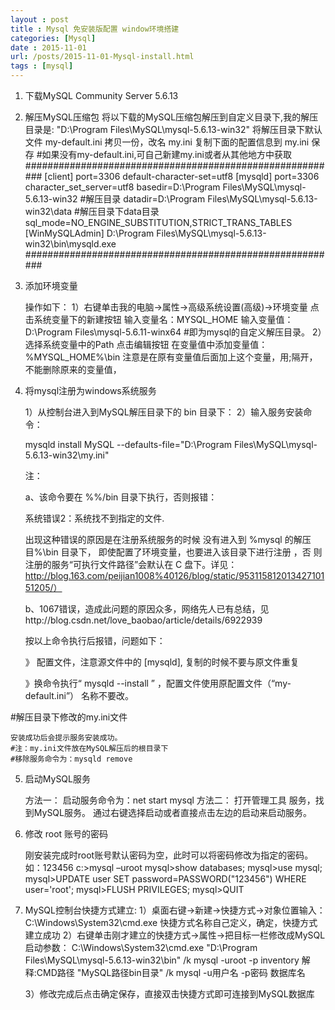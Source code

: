```yaml
---
layout : post
title : Mysql 免安装版配置 window环境搭建
categories: [Mysql] 
date : 2015-11-01
url: /posts/2015-11-01-Mysql-install.html 
tags : [mysql]
---
```



1. 下载MySQL Community Server 5.6.13

2. 解压MySQL压缩包
    将以下载的MySQL压缩包解压到自定义目录下,我的解压目录是:
    "D:\Program Files\MySQL\mysql-5.6.13-win32"
    将解压目录下默认文件 my-default.ini 拷贝一份，改名 my.ini
    复制下面的配置信息到 my.ini 保存
    #如果没有my-default.ini,可自己新建my.ini或者从其他地方中获取
#########################################################
    [client]
    port=3306
    default-character-set=utf8
    [mysqld]
    port=3306
    character_set_server=utf8
    basedir=D:\Program Files\MySQL\mysql-5.6.13-win32
    #解压目录
    datadir=D:\Program Files\MySQL\mysql-5.6.13-win32\data
    #解压目录下data目录
    sql_mode=NO_ENGINE_SUBSTITUTION,STRICT_TRANS_TABLES
    [WinMySQLAdmin]
    D:\Program Files\MySQL\mysql-5.6.13-win32\bin\mysqld.exe
#########################################################
<!-- more -->


3. 添加环境变量

    操作如下：
    1）右键单击我的电脑->属性->高级系统设置(高级)->环境变量
      点击系统变量下的新建按钮
      输入变量名：MYSQL_HOME
      输入变量值：D:\Program Files\mysql-5.6.11-winx64
      #即为mysql的自定义解压目录。
    2）选择系统变量中的Path
      点击编辑按钮
      在变量值中添加变量值：%MYSQL_HOME%\bin
      注意是在原有变量值后面加上这个变量，用;隔开，不能删除原来的变量值，



4. 将mysql注册为windows系统服务

    1）从控制台进入到MySQL解压目录下的 bin 目录下：
    2）输入服务安装命令：

    mysqld install MySQL --defaults-file="D:\Program Files\MySQL\mysql-5.6.13-win32\my.ini"

   注：

   a、该命令要在 %%/bin 目录下执行，否则报错：

     系统错误2：系统找不到指定的文件.

    出现这种错误的原因是在注册系统服务的时候 没有进入到 %mysql 的解压目%\bin 目录下， 即使配置了环境变量，也要进入该目录下进行注册 ，否     则注册的服务“可执行文件路径”会默认在 C 盘下。详见：http://blog.163.com/peijian1008%40126/blog/static/95311581201342710151205/）

    b、1067错误，造成此问题的原因众多，网络先人已有总结，见http://blog.csdn.net/love_baobao/article/details/6922939

   按以上命令执行后报错，问题如下：

    》 配置文件，注意源文件中的   [mysqld], 复制的时候不要与原文件重复

    》换命令执行“ mysqld --install  ” ，配置文件使用原配置文件（“my-default.ini”） 名称不要改。

  #解压目录下修改的my.ini文件

    安装成功后会提示服务安装成功。
    #注：my.ini文件放在MySQL解压后的根目录下
    #移除服务命令为：mysqld remove



5. 启动MySQL服务

    方法一：
        启动服务命令为：net start mysql
    方法二：
        打开管理工具 服务，找到MySQL服务。
        通过右键选择启动或者直接点击左边的启动来启动服务。



6. 修改 root 账号的密码

    刚安装完成时root账号默认密码为空，此时可以将密码修改为指定的密码。如：123456
    c:>mysql –uroot
    mysql>show databases;
    mysql>use mysql;
    mysql>UPDATE user SET password=PASSWORD("123456") WHERE user='root';
    mysql>FLUSH PRIVILEGES;
    mysql>QUIT

7. MySQL控制台快捷方式建立:
    1）桌面右键->新建->快捷方式->对象位置输入：C:\Windows\System32\cmd.exe
        快捷方式名称自己定义，确定，快捷方式建立成功
    2）右键单击刚才建立的快捷方式->属性->把目标一栏修改成MySQL启动参数：
        C:\Windows\System32\cmd.exe "D:\Program Files\MySQL\mysql-5.6.13-win32\bin" /k mysql -uroot -p inventory
        解释:CMD路径 "MySQL路径bin目录" /k mysql -u用户名 -p密码 数据库名

    3）修改完成后点击确定保存，直接双击快捷方式即可连接到MySQL数据库